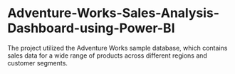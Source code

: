 # Adventure-Works-Sales-Analysis-Dashboard-using-Power-BI
The project utilized the Adventure Works sample database, which contains sales data for a wide range of products across different regions and customer segments.
